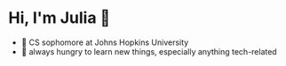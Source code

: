 # Hi, I'm Julia 👋
- 🏫 CS sophomore at Johns Hopkins University
- 📖 always hungry to learn new things, especially anything tech-related
